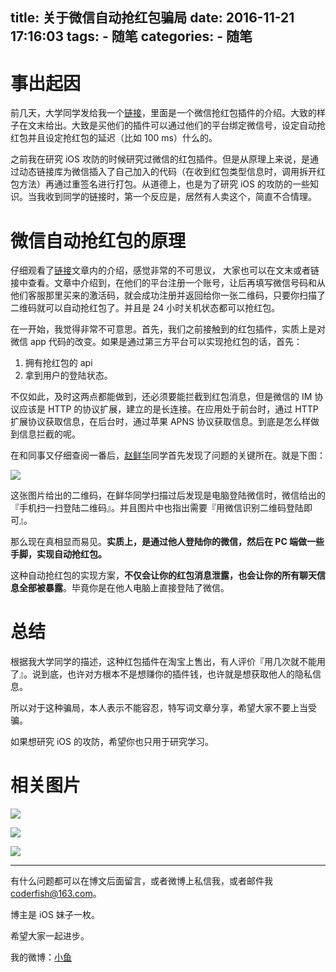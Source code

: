 title: 关于微信自动抢红包骗局
date: 2016-11-21 17:16:03
tags:
	- 随笔
categories:
	- 随笔
---

# 事出起因

前几天，大学同学发给我一个[链接](https://a.meipian.cn/8kbmkn5)，里面是一个微信抢红包插件的介绍。大致的样子在文末给出。大致是买他们的插件可以通过他们的平台绑定微信号，设定自动抢红包并且设定抢红包的延迟（比如 100 ms）什么的。

之前我在研究 iOS 攻防的时候研究过微信的红包插件。但是从原理上来说，是通过动态链接库为微信插入了自己加入的代码（在收到红包类型信息时，调用拆开红包方法）再通过重签名进行打包。从道德上，也是为了研究 iOS 的攻防的一些知识。当我收到同学的链接时，第一个反应是，居然有人卖这个，简直不合情理。

<!-- More -->

# 微信自动抢红包的原理

仔细观看了[链接](https://a.meipian.cn/8kbmkn5)文章内的介绍，感觉非常的不可思议， 大家也可以在文末或者链接中查看。文章中介绍到，在他们的平台注册一个账号，让后再填写微信号码和从他们客服那里买来的激活码，就会成功注册并返回给你一张二维码，只要你扫描了二维码就可以自动抢红包了。并且是 24 小时关机状态都可以抢红包。

在一开始，我觉得非常不可意思。首先，我们之前接触到的红包插件，实质上是对微信 app 代码的改变。如果是通过第三方平台可以实现抢红包的话，首先：

1. 拥有抢红包的 api
2. 拿到用户的登陆状态。
 
不仅如此，及时这两点都能做到，还必须要能拦截到红包消息，但是微信的 IM 协议应该是 HTTP 的协议扩展，建立的是长连接。在应用处于前台时，通过 HTTP 扩展协议获取信息，在后台时，通过苹果 APNS 协议获取信息。到底是怎么样做到信息拦截的呢。

在和同事又仔细查阅一番后，[赵鲜华](http://www.jianshu.com/users/86344ec5bfe7/latest_articles)同学首先发现了问题的关键所在。就是下图：

![](http://static2.ivwen.com/users/6206370/c88810a066354895a60fb3bdea77190e.jpg-mobile)

这张图片给出的二维码，在鲜华同学扫描过后发现是电脑登陆微信时，微信给出的『手机扫一扫登陆二维码』。并且图片中也指出需要『用微信识别二维码登陆即可』。

那么现在真相显而易见。**实质上，是通过他人登陆你的微信，然后在 PC 端做一些手脚，实现自动抢红包。**

这种自动抢红包的实现方案，**不仅会让你的红包消息泄露，也会让你的所有聊天信息全部被暴露**。毕竟你是在他人电脑上直接登陆了微信。
   
# 总结

根据我大学同学的描述，这种红包插件在淘宝上售出，有人评价『用几次就不能用了』。说到底，也许对方根本不是想赚你的插件钱，也许就是想获取他人的隐私信息。

所以对于这种骗局，本人表示不能容忍，特写词文章分享，希望大家不要上当受骗。

如果想研究 iOS 的攻防，希望你也只用于研究学习。


# 相关图片

![](http://static2.ivwen.com/users/6206370/2cf8d283f6eb4deaa0a2be90dc3e500c.jpg-mobile)

![](http://static2.ivwen.com/users/6206370/b0e3afc444c94b879bf6f08d0219444c.jpg-mobile)

![](http://static2.ivwen.com/users/6206370/f0260abf60c740b89763ca0245354536.jpg-mobile)

----

有什么问题都可以在博文后面留言，或者微博上私信我，或者邮件我 <coderfish@163.com>。

博主是 iOS 妹子一枚。

希望大家一起进步。

我的微博：[小鱼](http://weibo.com/coderfish/)


